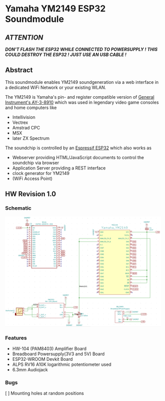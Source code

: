 # Yamaha YM2149 ESP32 Soundmodule

## _ATTENTION_
**_DON'T FLASH THE ESP32 WHILE CONNECTED TO POWERSUPPLY ! THIS COULD DESTROY THE ESP32 ! JUST USE AN USB CABLE !_**

## Abstract
This soundmodule enables YM2149 soundgeneration via a web interface in a dedicated WiFi Network or your existing WLAN. 

The YM2149 is Yamaha's pin- and register compatible version of [General Instrument's AY-3-8910](https://en.wikipedia.org/wiki/General_Instrument_AY-3-8910) which was used in legendary video game consoles and home computers like
- Intellivision
- Vectrex
- Amstrad CPC
- MSX
- later ZX Spectrum

The soundchip is controlled by an [Espressif ESP32](ttps://www.espressif.com/en/products/socs/esp32/overview) which also works as
- Webserver providing HTML/JavaScript documents to control the soundchip via browser
- Application Server providing a REST interface
- clock generator for YM2149
- (WiFi Access Point)

## HW Revision 1.0

### Schematic
![V1 Schematic](desc/v1_schematic.png) <!-- .element height="10%" width="10%" -->

### Features
- HW-104 (PAM8403) Amplifier Board
- Breadboard Powersupply(3V3 and 5V) Board 
- ESP32-WROOM Devkit Board
- ALPS RV16 A10K logarithmic potentiometer used
- 6.3mm Audiojack

### Bugs
[ ] Mounting holes at random positions
